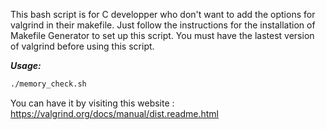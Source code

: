This bash script is for C developper who don't want to add the options for valgrind in their makefile.
Just follow the instructions for the installation of Makefile Generator to set up this script.
You must have the lastest version of valgrind before using this script.

***Usage:***
 ```bash
./memory_check.sh
```

You can have it by visiting this website :
https://valgrind.org/docs/manual/dist.readme.html
